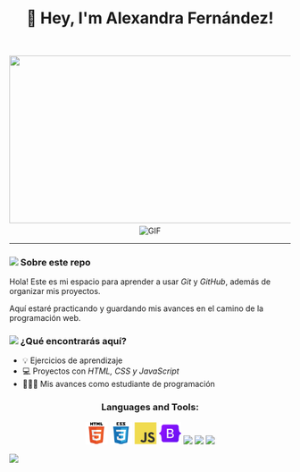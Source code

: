 <h1 align="center">👋 Hey, I'm Alexandra Fernández!</h1> <br>



<p align="center">
 <img height="300px" width="600px" src="https://readme-typing-svg.herokuapp.com/?lines=Welcome+to+my+GitHub+Profile!&center=true&width=360&height=30&color=800000">


<img align="center" height="300px" width= "320px" alt="GIF" src="https://media.giphy.com/media/CVtNe84hhYF9u/giphy.gif" />

---



### <img src="https://media.giphy.com/media/iY8CRBdQXODJSCERIr/giphy.gif" width="35"><b> Sobre este repo </b>
  
Hola! Este es mi espacio para aprender a usar *Git* y *GitHub*, además de organizar mis proyectos.  

Aquí estaré practicando y guardando mis avances en el camino de la programación web.  

### <img src="https://media2.giphy.com/media/QssGEmpkyEOhBCb7e1/giphy.gif?cid=ecf05e47a0n3gi1bfqntqmob8g9aid1oyj2wr3ds3mg700bl&rid=giphy.gif" width ="25"><b> ¿Qué encontrarás aquí?</b>

- 💡 Ejercicios de aprendizaje  
- 💻 Proyectos con *HTML, CSS y JavaScript*
- 👨🏽‍💻 Mis avances como estudiante de programación 


<h3 align="center">Languages and Tools:</h3>

<p align="center"> 
  <img src="https://raw.githubusercontent.com/devicons/devicon/1119b9f84c0290e0f0b38982099a2bd027a48bf1/icons/html5/html5-original-wordmark.svg" width="40px">
  <img src="https://raw.githubusercontent.com/devicons/devicon/1119b9f84c0290e0f0b38982099a2bd027a48bf1/icons/css3/css3-original-wordmark.svg" width="40px">
  <img src="https://raw.githubusercontent.com/devicons/devicon/1119b9f84c0290e0f0b38982099a2bd027a48bf1/icons/javascript/javascript-original.svg" width="40px">
  <img src="https://raw.githubusercontent.com/devicons/devicon/1119b9f84c0290e0f0b38982099a2bd027a48bf1/icons/bootstrap/bootstrap-original.svg" width="40px">
  <img src="https://img.icons8.com/color/48/4a90e2/visual-studio-code-2019.png" width="40px"/>
  <img src="https://img.icons8.com/color/48/4a90e2/git.png" width="40px"/>
  <img src="https://img.icons8.com/fluent/48/4a90e2/github.png" width="40px"/>
</p>


<a href="https://www.youtube.com/watch?v=dQw4w9WgXcQ">
<img src="https://user-images.githubusercontent.com/73097560/115834477-dbab4500-a447-11eb-908a-139a6edaec5c.gif"></a>






